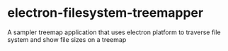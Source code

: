 # electron-filesystem-treemapper
A sampler treemap application that uses electron platform to traverse file system and show file sizes on a treemap
